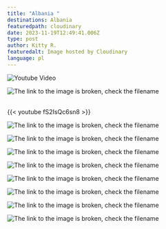 ```yaml
---
title: "Albania "
destinations: Albania
featuredpath: cloudinary
date: 2023-11-19T12:49:41.006Z
type: post
author: Kitty R.
featuredalt: Image hosted by Cloudinary
language: pl
---
```

<!--StartFragment-->

![Youtube Video]()

![The link to the image is broken, check the filename](https://res.cloudinary.com/dkdpqgjhi/image/upload/c_scale,w_600/)

<br>{{< youtube fS2IsQc6sn8 >}}</br>

![The link to the image is broken, check the filename](https://res.cloudinary.com/dkdpqgjhi/image/upload/c_scale,w_600/DSCF3588_bxtafy)

![The link to the image is broken, check the filename](https://res.cloudinary.com/dkdpqgjhi/image/upload/c_scale,w_600/DSCF3718_anpcnv)

![The link to the image is broken, check the filename](https://res.cloudinary.com/dkdpqgjhi/image/upload/c_scale,w_600/DSCF3618_q69vqy)

![The link to the image is broken, check the filename](https://res.cloudinary.com/dkdpqgjhi/image/upload/c_scale,w_600/DSCF3621_iucub7)

![The link to the image is broken, check the filename](https://res.cloudinary.com/dkdpqgjhi/image/upload/c_scale,w_600/DSCF3481_b5jvya)

![The link to the image is broken, check the filename](https://res.cloudinary.com/dkdpqgjhi/image/upload/c_scale,w_600/DSCF3448_rukltu)

![The link to the image is broken, check the filename](https://res.cloudinary.com/dkdpqgjhi/image/upload/c_scale,w_600/DSCF3716_eqezko)

![The link to the image is broken, check the filename](https://res.cloudinary.com/dkdpqgjhi/image/upload/c_scale,w_600/albania_thumbnail_z4wlpu)

<!--EndFragment-->